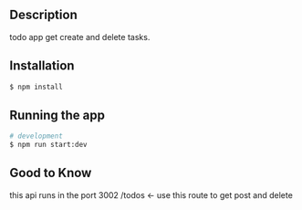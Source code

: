 ## Description

todo app get create and delete tasks.

## Installation

```bash
$ npm install
```

## Running the app

```bash
# development
$ npm run start:dev
```

## Good to Know
this api runs in the port 3002
/todos <- use this route to get post and delete